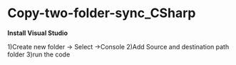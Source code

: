 # Copy-two-folder-sync_CSharp

**Install Visual Studio**

1)Create new folder -> Select ->Console
2)Add Source and destination path folder
3)run the code
